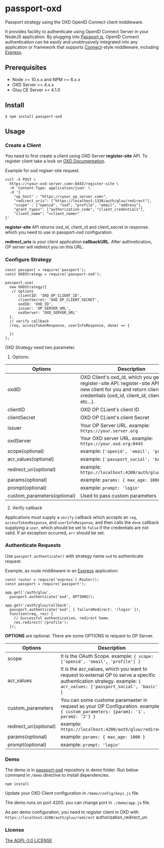 # passport-oxd

Passport strategy using the OXD OpenID Connect client middleware.

It provides facility to authenticate using OpenID Connect Server in your NodeJS application. By plugging into [Passport.js](http://passportjs.org), OpenID Connect authentication can be easily and unobtrusively integrated into any application or framework that supports [Connect](https://github.com/senchalabs/connect#readme)-style middleware, including [Express](http://expressjs.com/).

## Prerequisites

- Node >= 10.x.x and NPM >= 6.x.x
- OXD Server >= 4.x.x
- Gluu CE Server >= 4.1.0

## Install

```
$ npm install passport-oxd
```

## Usage

### Create a Client

You need to first create a client using OXD Server **register-site** API. To register client take a look on [OXD Documentation](https://gluu.org/docs/oxd/4.0.beta/api/#register-site).

Example for oxd regiser-site request.
```
curl -X POST \
  https://<your-oxd-server.com>:8443/register-site \
  -H 'Content-Type: application/json' \
  -d '{
    "op_host" : "https://<your_op_server.com>",
    "redirect_uris": ["https://localhost:1338/auth/gluu/redirect"],
    "scope" : ["openid", "oxd", "profile", "email", "address"],
    "grant_types": ["authorization_code", "client_credentials"],
    "client_name": "<client_name>"
}'
```

**register-site** API returns oxd_id, client_id and client_secret in response. which you need to use in passport-oxd configuration.

**redirect_uris** is your client application **callbackURL**. After authnetication, OP server will redirect you on this URL.

### Configure Strategy

```
const passport = require('passport');
const OXDStrategy = require('passport-oxd');

passport.use(
  new OXDStrategy({
   // options
      clientID: 'OXD_OP_CLIENT_ID',
      clientSecret: 'OXD_OP_CLIENT_SECRET',
      oxdID: 'OXD_ID',
      issuer: 'OP_SERVER_URL',
      oxdServer: 'OXD_SERVER_URL'
  }, 
  // verify callback 
  (req, accessTokenResponse, userInfoResponse, done) => {
    
  })
);
```

OXD Strategy need two parameter.

1. Options:

| Options | Description |
|---------|-------------|
|oxdID|OXD Client's oxd_id, which you get from register-site API. register-site API make new client for you and return client credentials (oxd_id, client_id, client_secret, etc...).|
|clientID|OXD OP CLient's client ID|
|clientSecret|OXD OP CLient's client Secret|
|issuer|Your OP Server URL. example: `https://your.server.org`|
|oxdServer|Your OXD server URL. example: `https://your.oxd.org:8443`|
|scope(optional)|example: `['openid', 'email', 'profile']`|
|acr_values(optional)|example: `['passport_social', 'basic']`|
|redirect_uri(optional)|example: `https://localhost:4200/auth/gluu/redirect`|
|params(optional)|example: `params: { max_age: 1000 }`|
|prompt(optional)|example: `prompt: 'login'`|
|custom_parameters(optional)|Used to pass custom parameters|

2. Verify callback

Applications must supply a `verify` callback which accepts an `req`, `accessTokenResponse`, and `userInfoResponse`, and then calls the `done` callback supplying a `user`, which should be set to `false` if the credentials are not valid. If an exception occurred, `err` should be set.

### Authenticate Requests

Use `passport.authenticate()` with strategy name `oxd` to authenticate request.

Example, as route middleware in an [Express](http://expressjs.com/) application:

```
const router = require('express').Router();
const passport = require('passport');

app.get('/auth/gluu',
  passport.authenticate('oxd', OPTIONS));

app.get('/auth/gluu/callback',
  passport.authenticate('oxd', { failureRedirect: '/login' }),
  function(req, res) {
    // Successful authentication, redirect home.
    res.redirect('/profile');
  });
```

**OPTIONS** are optional. There are some OPTIONS to request to OP Server.

| Options | Description |
|---------|-------------|
|scope|It is the OAuth Scope. example: `{ scope: ['openid', 'email', 'profile'] }`|
|acr_values|It is the acr_values, which you want to request to external OP to serve a specific authentication strategy. example: `{ acr_values: ['passport_social', 'basic']` }|
|custom_parameters|You can some custome paramaeter in request as your OP Configuration. example: `{ custom_parameters: {param1: '1', param2: '2'} }`|
|redirect_uri(optional)|example: `https://localhost:4200/auth/gluu/redirect`|
|params(optional)|example: `params: { max_age: 1000 }`|
|prompt(optional)|example: `prompt: 'login'`|

### Demo

The demo is in [passport-oxd](https://github.com/GluuFederation/passport-oxd/) repository in demo folder. Run below command in `/demo` directive to install dependencies.

```
npm install
```

Update your OXD Client configuration in `/demo/config/keys.js` file.

The demo runs on port 4200. you can change port in `./demo/app.js` file.

As per demo configuration, you need to register client in OXD with `https://localhost:4200/auth/gluu/redirect` authorization_redirect_uri.

### License

[The AGPL-3.0 LICENSE](https://raw.githubusercontent.com/GluuFederation/passport-oxd/master/LICENSE) 

